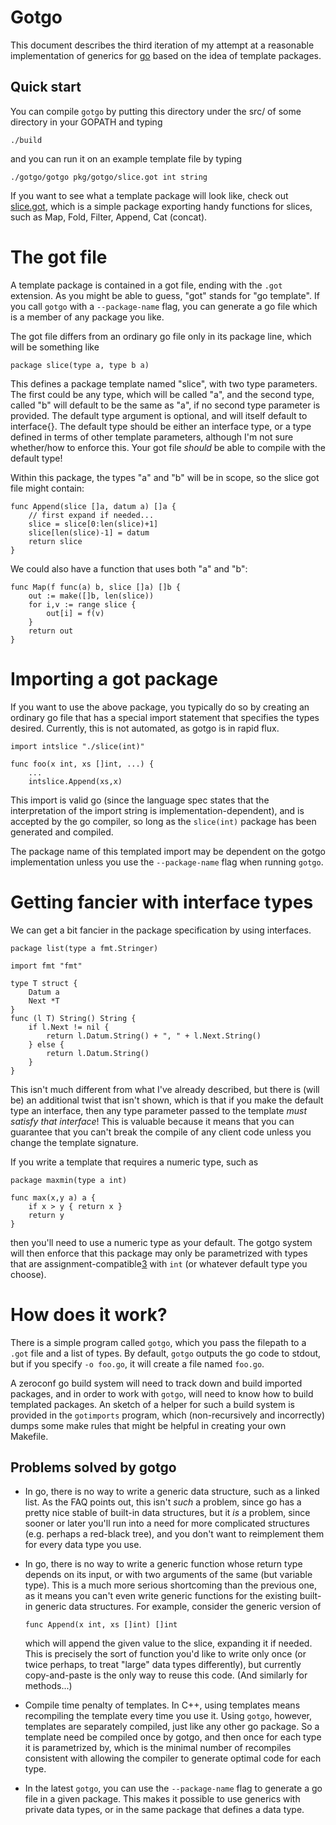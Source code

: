 Gotgo
=====

This document describes the third iteration of my attempt at a
reasonable implementation of generics for [go](http://golang.org)
based on the idea of template packages.

Quick start
-----------

You can compile `gotgo` by putting this directory under the src/
of some directory in your GOPATH and typing

    ./build

and you can run it on an example template file by typing

    ./gotgo/gotgo pkg/gotgo/slice.got int string

If you want to see what a template package will look like, check out
[slice.got][1], which is a simple package exporting handy functions for slices,
such as Map, Fold, Filter, Append, Cat (concat).

[1]: http://github.com/droundy/gotgo/blob/master/gotgo/slice.got

The got file
============

A template package is contained in a got file, ending with the `.got`
extension.  As you might be able to guess, "got" stands for "go
template".  If you call `gotgo` with a `--package-name` flag, you can
generate a go file which is a member of any package you like.

The got file differs from an ordinary go file only in its package
line, which will be something like

    package slice(type a, type b a)

This defines a package template named "slice", with two type
parameters.  The first could be any type, which will be called "a",
and the second type, called "b" will default to be the same as "a", if
no second type parameter is provided.  The default type argument is
optional, and will itself default to interface{}.  The default type
should be either an interface type, or a type defined in terms of
other template parameters, although I'm not sure whether/how to
enforce this.  Your got file *should* be able to compile with the
default type!

Within this package, the types "a" and "b" will be in scope, so the
slice got file might contain:

    func Append(slice []a, datum a) []a {
        // first expand if needed...
        slice = slice[0:len(slice)+1]
        slice[len(slice)-1] = datum
        return slice
    }

We could also have a function that uses both "a" and "b":

    func Map(f func(a) b, slice []a) []b {
        out := make([]b, len(slice))
        for i,v := range slice {
            out[i] = f(v)
        }
        return out
    }

Importing a got package
=======================

If you want to use the above package, you typically do so by creating
an ordinary go file that has a special import statement that specifies
the types desired.  Currently, this is not automated, as gotgo is in
rapid flux.

    import intslice "./slice(int)"

    func foo(x int, xs []int, ...) {
        ...
        intslice.Append(xs,x)

This import is valid go (since the language spec states that the
interpretation of the import string is implementation-dependent), and
is accepted by the go compiler, so long as the `slice(int)` package
has been generated and compiled.

The package name of this templated import may be dependent on the
gotgo implementation unless you use the `--package-name` flag when
running `gotgo`.

Getting fancier with interface types
====================================

We can get a bit fancier in the package specification by using
interfaces.

    package list(type a fmt.Stringer)

    import fmt "fmt"

    type T struct {
        Datum a
        Next *T
    }
    func (l T) String() String {
        if l.Next != nil {
            return l.Datum.String() + ", " + l.Next.String()
        } else {
            return l.Datum.String()
        }
    }

This isn't much different from what I've already described, but there
is (will be) an additional twist that isn't shown, which is that if
you make the default type an interface, then any type parameter passed
to the template *must satisfy that interface*! This is valuable
because it means that you can guarantee that you can't break the
compile of any client code unless you change the template signature.

If you write a template that requires a numeric type, such as

    package maxmin(type a int)
    
    func max(x,y a) a {
        if x > y { return x }
        return y
    }

then you'll need to use a numeric type as your default.  The gotgo
system will then enforce that this package may only be parametrized
with types that are assignment-compatible[3] with `int` (or whatever
default type you choose).

[3]: http://golang.org/doc/go_spec.html#Assignment_compatibility

How does it work?
=================

There is a simple program called `gotgo`, which you pass the filepath
to a `.got` file and a list of types.  By default, `gotgo` outputs the
go code to stdout, but if you specify `-o foo.go`, it will create a
file named `foo.go`.

A zeroconf go build system will need to track down and build imported
packages, and in order to work with `gotgo`, will need to know how to
build templated packages.  An sketch of a helper for such a build
system is provided in the `gotimports` program, which (non-recursively
and incorrectly) dumps some make rules that might be helpful in
creating your own Makefile.


Problems solved by gotgo
------------------------

- In go, there is no way to write a generic data structure, such as a
  linked list.  As the FAQ points out, this isn't *such* a problem,
  since go has a pretty nice stable of built-in data structures, but
  it *is* a problem, since sooner or later you'll run into a need for
  more complicated structures (e.g. perhaps a red-black tree), and you
  don't want to reimplement them for every data type you use.

- In go, there is no way to write a generic function whose return type
  depends on its input, or with two arguments of the same (but
  variable type).  This is a much more serious shortcoming than the
  previous one, as it means you can't even write generic functions for
  the existing built-in generic data structures.  For example,
  consider the generic version of

      func Append(x int, xs []int) []int

  which will append the given value to the slice, expanding it if
  needed.  This is precisely the sort of function you'd like to write
  only once (or twice perhaps, to treat "large" data types
  differently), but currently copy-and-paste is the only way to reuse
  this code.  (And similarly for methods...)

- Compile time penalty of templates.  In C++, using templates means
  recompiling the template every time you use it.  Using `gotgo`,
  however, templates are separately compiled, just like any other go
  package.  So a template need be compiled once by gotgo, and then
  once for each type it is parametrized by, which is the minimal
  number of recompiles consistent with allowing the compiler to
  generate optimal code for each type.

- In the latest `gotgo`, you can use the `--package-name` flag to
  generate a go file in a given package.  This makes it possible to
  use generics with private data types, or in the same package that
  defines a data type.
